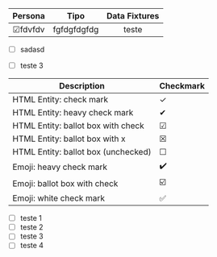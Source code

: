 | Persona     | Tipo	      | Data Fixtures |
|:----------: |:----------: |:-------------:|
|&#9745;fdvfdv | fgfdgfdgfdg | teste        |

- [ ] sadasd

- [ ] teste 3


| Description                         | Checkmark               |
| ----------------------------------- | ----------------------- |
| HTML Entity: check mark             | &check;                 |
| HTML Entity: heavy check mark       | &#10004;                |
| HTML Entity: ballot box with check  | &#9745;                 |
| HTML Entity: ballot box with x      | &#9746;                 |
| HTML Entity: ballot box (unchecked) | &#9744;                 |
| Emoji: heavy check mark             | :heavy_check_mark:      |
| Emoji: ballot box with check        | :ballot_box_with_check: |
| Emoji: white check mark             | :white_check_mark:      |


- [ ] teste 1
- [ ] teste 2
- [ ] teste 3
- [ ] teste 4
